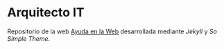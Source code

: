 # Arquitecto IT
Repositorio de la web [Ayuda en la Web][AYW] desarrollada mediante *Jekyll* y *So Simple Theme*.

[AYW]: https://www.ayudaenlaweb.com
